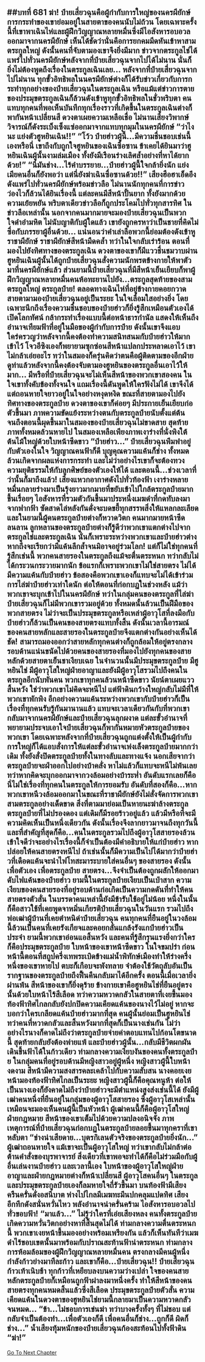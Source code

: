 ##บทที่ 681 ฆ่า!
ป๋ายเสี่ยวฉุนคือผู้กำกับการใหญ่ของนครผียักษ์ การกระทำของเขาย่อมอยู่ในสายตาของคนนับไม่ถ้วน โดยเฉพาะครั้งนี้ที่เขาพาเฉินไห่และผู้ฝึกวิญญาณหลายหมื่นซึ่งมีไอสังหารอบอวลออกมาจากนครผียักษ์ เห็นได้ชัดว่านั่นคือการยกคมมีดหันเข้าหาสามตระกูลใหญ่
ดังนั้นคนที่จับตามองเขาจึงยิ่งมีมาก ข่าวจากตระกูลไช่ได้แพร่ไปทั่วนครผียักษ์หลังจากที่ป๋ายเสี่ยวฉุนจากไปได้ไม่นาน นั่นก็ยิ่งไม่ต้องพูดถึงเรื่องในตระกูลเฉินเลย...
หลังจากที่ป๋ายเสี่ยวฉุนจากไปไม่นาน ทุกขั้วอิทธิพลในนครผียักษ์ต่างก็ได้รับข่าวเกี่ยวกับการกระทำทุกอย่างของป๋ายเสี่ยวฉุนในตระกูลเฉิน หรือแม้แต่ข่าวการตายของประมุขตระกูลเฉินก็ล้วนดังเข้าหูทุกขั้วอิทธิพลในชั่วพริบตา
คนแทบทุกคนที่พอเห็นบันทึกทุกเรื่องราวที่เกิดขึ้นในตระกูลเฉินต่างก็พากันหน้าเปลี่ยนสี ดวงตาเผยความเหลือเชื่อ ไม่นานเสียงวิพากษ์วิจารณ์ก็ดังระเบ็งเซ็งแซ่ออกมาจากแทบทุกมุมในนครผียักษ์
“ว่าไงนะ แย่งตัวฮูหยินเฉิน!!”
“โว้ว ป๋ายฮ่าวผู้นี้...มีความชื่นชอบเช่นนี้เองหรือนี่ เขาถึงกับถูกใจฮูหยินของเฉินซื่อซาน ข้าเคยได้ยินมาว่าฮูหยินเฉินผู้นั้นงามล่มเมือง ทั้งยังมีเรือนร่างเลิศล้ำอย่างที่หาได้ยากด้วย!”
“นี่มันช่าง...ไร้คำบรรยาย...ป๋ายฮ่าวผู้นี้ใจกล้ายิ่งนัก แย่งเมียคนอื่นก็ยังพอว่า แต่นี่ยังฆ่าเฉินซื่อซานด้วย!!”
เสียงฮือฮาเอ็ดอึงดังแพร่ไปทั่วนครผียักษ์พร้อมข่าวลือ ไม่นานนักทุกคนที่การข่าวว่องไวก็ล้วนได้ยินเรื่องนี้ แต่ละคนมีสีหน้าปั้นยาก ทั้งยังมากด้วยความเย้ยหยัน
พริบตาเดียวข่าวลือก็ถูกประโคมไปทั่วทุกสารทิศ ในข่าวลือเหล่านั้น นอกจากคนมากมายจะมองป๋ายเสี่ยวฉุนเป็นพวกใจดำอำมหิต ไม่นับญาติกับผู้ใดแล้ว เขายังถูกครหาว่าเป็นชายที่คิดไม่ซื่อกับภรรยาผู้อื่นด้วย...
แน่นอนว่าคำเล่าลือพวกนี้ย่อมต้องดังเข้าหูราชาผียักษ์ ราชาผียักษ์สีหน้ามืดคล้ำ ทว่าในใจกลับเร่าร้อน ตอนที่มองไปยังทิศทางของตระกูลเฉิน ดวงตาของเขาก็มีแววชื่นชมวาบผ่าน
ฮูหยินเฉินผู้นั้นได้ถูกป๋ายเสี่ยวฉุนสั่งความนักพรตข้างกายให้พาตัวมาที่นครผียักษ์แล้ว ส่วนยามนี้ป๋ายเสี่ยวฉุนที่มีสีหน้าเย็นเยียบก็พาผู้ฝึกวิญญาณหลายหมื่นคนห้อทะยานไปยัง...ตระกูลสุดท้ายของสามตระกูลใหญ่ ตระกูลป๋าย!
ตลอดทางเฉินไห่ที่อยู่ข้างกายคอยกวาดสายตามามองป๋ายเสี่ยวฉุนอยู่เป็นระยะ ในใจเลื่อมใสอย่างยิ่ง โดยเฉพาะนึกถึงเรื่องความชื่นชอบของป๋ายฮ่าวก็ยิ่งรู้สึกเหมือนตัวเองได้เปิดโลกทัศน์ กล้ากระทำเรื่องแบบนี้ต่อหน้าธารกำนัล แสดงให้เห็นถึงอำนาจเทียมฟ้าที่อยู่ในมือของผู้กำกับการป๋าย ดังนั้นเขาจึงแอบใคร่ครวญว่าหลังจากนี้คงต้องทำความสนิทสนมกับป๋ายฮ่าวให้มากเข้าไว้
โจวอีซิงเองก็พยายามซุกซ่อนสีหน้าแปลกประหลาดเอาไว้ เขาไม่กล้าเอ่ยอะไร ทว่าในสมองก็ครุ่นคิดว่าตนคือผู้ติดตามของอีกฝ่าย ดูท่าแล้วหลังจากนี้คงต้องจับตามองฮูหยินของตระกูลอื่นเอาไว้ให้มาก...
มีหรือที่ป๋ายเสี่ยวฉุนจะไม่เห็นสีหน้าของพวกเขาสองคน ในใจเขาทั้งคับข้องทั้งจนใจ แถมเรื่องนี้ดันพูดให้ใครฟังไม่ได้ เขาจึงได้แต่ถอนหายใจยาวอยู่ในใจอย่างหงุดหงิด ขณะที่สายตามองไปยังทิศทางของตระกูลป๋าย ดวงตาของเขาก็ค่อยๆ มีประกายเย็นเยียบก่อตัวขึ้นมา
ภาพความขัดแย้งระหว่างตนกับตระกูลป๋ายนับตั้งแต่ต้นจนถึงตอนนี้ผุดขึ้นมาในสมองของป๋ายเสี่ยวฉุนไม่ขาดสาย สุดท้ายภาพทั้งหมดล้วนหายไป ในสมองเหลือเพียงภาพเงาร่างที่นั่งพิงใต้ต้นไม้ใหญ่ด้วยใบหน้าซีดขาว
“ป๋ายฮ่าว...” ป๋ายเสี่ยวฉุนพึมพำอยู่กับตัวเองในใจ วิญญาณคนฟ้าก็ดี บุญคุณความแค้นก็ช่าง ทั้งหมดล้วนเกิดจากผลแห่งการกระทำ และไม่ว่าอย่างไรเขาก็จะต้องทวงความยุติธรรมให้กับลูกศิษย์ของตัวเองให้ได้
และตอนนี้...ช่วงเวลาที่ว่านั้นก็มาถึงแล้ว!
เสียงแหวกอากาศดังไปทั่วท้องฟ้า เงาร่างหลายหมื่นกลายร่างมาเป็นรุ้งยาวมากมายที่ขยับเข้าไปใกล้ตระกูลป๋ายมากขึ้นเรื่อยๆ ไอสังหารที่รวมตัวกันขึ้นมาประหนึ่งเมฆดำที่กดทับลงมาจากฟากฟ้า ซัดสาดไล่หลังกันดั่งจะบดขยี้ทุกสรรพสิ่งให้แหลกละเลียด
และในยามนี้ผู้คนตระกูลป๋ายต่างก็หวาดวิตก คนมากมายหน้าซีดลนลาน ลูกหลานของตระกูลป๋ายต่างก็รู้ดีว่าพวกเขาแตกต่างไปจากตระกูลไช่และตระกูลเฉิน นั่นก็เพราะระหว่างพวกเขาและป๋ายฮ่าวต่างหากถึงจะเรียกว่ามีแค้นลึกล้ำจนมิอาจอยู่ร่วมโลก!
แต่ก็ไม่ใช่ทุกคนที่รู้สึกเช่นนี้ พวกคนสายรองในตระกูลถึงแม้จะตื่นตระหนก ทว่ากลับไม่ได้กระวนกระวายมากนัก ข้อแรกก็เพราะพวกเขาไม่ใช่สายตรง ไม่ได้มีความแค้นกับป๋ายฮ่าว ข้อสองคือพวกเขาเองก็แทบจะไม่ได้เข้าร่วมการไล่ฆ่าป๋ายฮ่าวเท่าใดนัก
ต่อให้ตอนที่ก่อกบฏในช่วงหลัง แม้ว่าพวกเขาจะบุกเข้าไปในนครผียักษ์ ทว่าในกลุ่มคนของตระกูลที่ไล่ฆ่าป๋ายเสี่ยวฉุนก็ไม่มีพวกเขารวมอยู่ด้วย
ทั้งหมดนั้นล้วนเป็นฝีมือของพวกสายตรง ไม่ว่าจะเป็นประมุขตระกูลหรือเหล่าผู้อาวุโสที่ลงมือกับป๋ายฮ่าวก็ล้วนเป็นคนของสายตรงแทบทั้งสิ้น ดังนั้นเวลานี้อารมณ์ของคนสายหลักและสายรองในตระกูลป๋ายจึงแตกต่างกันอย่างเห็นได้ชัด!
สามารถมองออกว่าสายหลักทุกคนต่างก็ถูกล้อมให้อยู่ตรงกลาง รอบด้านแน่นขนัดไปด้วยคนของสายรองที่มองไปยังทุกคนของสายหลักด้วยสายตาเย็นชาเงียบเฉย
ในจำนวนนั้นมีประมุขตระกูลป๋าย มีฮูหยินไช่ มีผู้อาวุโสใหญ่ฝ่ายอาญาและยังมีผู้อาวุโสรวมไปถึงคนในตระกูลอีกนับพันคน พวกเขาทุกคนล้วนหน้าซีดขาว นัยน์ตาเผยแววสิ้นหวัง
ใช่ว่าพวกเขาไม่คิดจะหนีไป แต่ฟ้าดินกว้างใหญ่กลับไม่มีที่ให้พวกเขาพักพิง อีกอย่างความแค้นระหว่างพวกเขากับป๋ายฮ่าวก็เป็นเรื่องที่ทุกคนรับรู้กันมานานแล้ว แทบจะเวลาเดียวกันกับที่พวกเขากลับมาจากนครผียักษ์และป๋ายเสี่ยวฉุนลุกผงาด แต่ละขั้วอำนาจที่พยายามประจบเอาใจป๋ายเสี่ยวฉุนก็พากันหมายหัวตระกูลป๋ายของพวกเขา
โดยเฉพาะหลังจากที่ป๋ายเสี่ยวฉุนถูกแต่งตั้งให้เป็นผู้กำกับการใหญ่ก็ได้แอบสั่งการให้แต่ละขั้วอำนาจเพ่งเล็งตระกูลป๋ายมากกว่าเดิม ทั้งยังสั่งปิดตระกูลป๋ายทั้งในทางลับและทางแจ้ง นอกเสียจากว่าตระกูลป๋ายจะฝ่าออกไปอย่างบ้าคลั่ง หาไม่แล้วก็แทบจะหนีไม่พ้นเลย
ทว่าหากคิดจะบุกออกมาจากวงล้อมอย่างบ้าระห่ำ อันดับแรกเลยก็คือนี่ไม่ใช่เรื่องที่ทุกคนในตระกูลให้การยอมรับ อันดับที่สองก็คือ...หากพวกเขาหนีวงล้อมออกมาในขณะที่ราชาผียักษ์ยังไม่สั่งจัดการพวกเขาสามตระกูลอย่างเด็ดขาด สิ่งที่ตามมาย่อมเป็นหายนะฆ่าล้างตระกูล
ตระกูลป๋ายที่ไม่ปรองดอง แต่เดิมก็มีรอยร้าวอยู่แล้ว แล้วมีหรือที่จะมีความคิดเห็นเป็นหนึ่งเดียวกัน ดังนั้นเรื่องจึงลากยาวมาจนถึงทุกวันนี้ และที่สำคัญที่สุดก็คือ...คนในตระกูลรวมไปถึงผู้อาวุโสสายรองล้วนเข้าใจดีว่าจะอย่างไรเรื่องนี้ก็จำเป็นต้องมีคำอธิบายให้แก่ป๋ายฮ่าว หากปล่อยให้คนสายตรงหนีไป ถ้าเช่นนั้นก็มีความเป็นไปได้มากว่าป๋ายฮ่าวที่เดือดแค้นจะนำไฟโทสะมาระบายใส่คนอื่นๆ ของสายรอง
ดังนั้นเพื่อตัวเอง เพื่อตระกูลป๋าย สายตรง...จึงจำเป็นต้องถูกผลักให้ออกมาดับไฟแค้นของป๋ายฮ่าว
ยามนี้ในตระกูลป๋ายเงียบเป็นเป่าสาก ความเงียบของคนสายรองที่อยู่รอบด้านก่อเกิดเป็นความกดดันที่ทำให้คนสายตรงตัวสั่น ในบรรดาคนเหล่านี้ยังมีข้ารับใช้อยู่ไม่น้อย หนึ่งในนั้นก็คือสาวใช้ที่เคยพูดจาหมิ่นเกียรติป๋ายเสี่ยวฉุนในวันแรก รวมไปถึงพ่อเฒ่าผู้บ้านที่เคยตำหนิด่าป๋ายเสี่ยวฉุน คนทุกคนที่ยืนอยู่ในวงล้อมนี้ล้วนเป็นคนที่เคยรังเกียจและคอยกลั่นแกล้งรังแกป๋ายฮ่าวเป็นประจำ
ยามนี้พวกเขาอ่อนแอสิ้นหวัง และคนที่รู้สึกรุนแรงยิ่งกว่าใครก็คือประมุขตระกูลป๋าย ใบหน้าของเขาหน้าซีดขาว ในใจขมปร่า ก่อนหน้านี้ตอนที่สถูปครึ่งเทพระเบิดข้างแม่น้ำพิทักษ์เมืองทำให้ร่างครึ่งหนึ่งของเขาหายไป ตบะก็เกือบจะพังทลาย จำต้องใช้วัตถุลับอันเป็นรากฐานของตระกูลป๋ายถึงฟื้นคืนกลับมาได้อีกครั้ง ตอนนี้เมื่อเวลายิ่งผ่านพ้น สีหน้าของเขาก็ยิ่งดุร้าย ข้างกายเขาคือฮูหยินไช่ที่ยืนอยู่ตรงนั้นด้วยใบหน้าไร้สีเลือด ทว่าความหวาดกลัวในสายตาที่เงยขึ้นมองท้องฟ้าทิศไกลกลับยังปกปิดความเคียดแค้นของนางไว้ไม่อยู่
หากจะบอกว่าใครเกลียดแค้นป๋ายฮ่าวมากที่สุด คนผู้นั้นย่อมเป็นฮูหยินไช่ ทว่าคนที่หวาดกลัวและสิ้นหวังมากที่สุดก็เป็นนางเช่นกัน ไม่ว่าอย่างไรนางก็คาดไม่ถึงว่าตระกูลป๋ายจ่ายค่าตอบแทนไปก้อนโตขนาดนี้ สุดท้ายกลับยังต้องพ่ายแพ้ และป๋ายฮ่าวผู้นั้น...กลับมีชีวิตผกผัน เดินขึ้นฟ้าได้ในก้าวเดียว
ท่ามกลางความเงียบงันของคนทั้งตระกูลป๋าย ในกลุ่มคนที่อยู่รอบด้านมีหญิงสาวอยู่ผู้หนึ่ง หญิงสาวผู้นี้ใบหน้างดงาม สีหน้ามีความสงสารคละเคล้าไปกับความสับสน นางคอยเงยหน้ามองท้องฟ้าทิศไกลเป็นระยะ หญิงสาวผู้นี้ก็คือคุณหนูห้า ต่อให้เป็นนางเองก็ยังคาดไม่ถึงว่าป๋ายฮ่าวจะมีตำแหน่งสูงส่งเช่นนี้ได้
ยังมีผู้เฒ่าคนหนึ่งที่ยืนอยู่ในกลุ่มของผู้อาวุโสสายรอง ซึ่งผู้อาวุโสเหล่านั้นเหมือนจะมองเห็นคนผู้นี้เป็นหัวหน้า ผู้เฒ่าคนนี้ก็คือผู้อาวุโสใหญ่ฝ่ายกฎหมาย สีหน้าของเขาเต็มไปด้วยความปลงอนิจจัง ภาพเหตุการณ์ที่ป๋ายเสี่ยวฉุนก่อกบฏในตระกูลป๋ายลอยขึ้นมาทุกคราที่เขาหลับตา
“ช่างน่าเสียดาย...บุตรกิเลนตัวจริงของตระกูลป๋ายยิ่งนัก...” ผู้เฒ่าถอนหายใจ แม้เขาจะเป็นผู้อาวุโสใหญ่ ทว่าเขากลับไม่กล้าต่อต้านคำสั่งของบุรพาจารย์ สิ่งเดียวที่เขาพอจะทำได้ก็คือไม่ร่วมมือกับผู้อื่นเล่นงานป๋ายฮ่าว
และเวลานี้เอง ใบหน้าของผู้อาวุโสใหญ่ฝ่ายอาญาและฝ่ายกฎหมายต่างก็หน้าเปลี่ยนสี ผู้อาวุโสคนอื่นๆ ในตระกูลและประมุขตระกูลป๋ายเองก็ลมหายใจถี่รัวขึ้นมา บนท้องฟ้ามีเสียงครืนครั่นดั่งอสนีบาต ห่างไปไกลมีเมฆทะมึนปกคลุมแปดทิศ เสียงอึกทึกดังสนั่นหวั่นไหว พลังอำนาจน่าครั่นคร้าม ไอสังหารอบอวลไปทั่วขอบฟ้า!
“มาแล้ว...” ไม่รู้ว่าใครที่เอ่ยเสียงหลง คนทั้งตระกูลป๋ายเกิดความหวั่นวิตกอย่างหาที่สิ้นสุดไม่ได้ ท่ามกลางความตื่นตระหนกนี้ พวกเขาเงยหน้าขึ้นมองอย่างพร้อมเพรียงกัน แล้วก็เห็นทันทีว่าเมฆดำไร้ขอบเขตนั้นมาพร้อมกับปราณสะท้านฟ้าน่าตระหนก ท่ามกลางการห้อมล้อมของผู้ฝึกวิญญาณหลายหมื่นคน ตรงกลางมีคนผู้หนึ่งกำลังก้าวย่างมาทีละก้าว และเขาก็คือ...ป๋ายเสี่ยวฉุน!!
ป๋ายเสี่ยวฉุนก้าวเท้าเนิบช้า ทุกก้าวที่เหยียบลงบนความว่างเปล่า ใจของคนสายหลักตระกูลป๋ายก็เหมือนถูกฟ้าผ่าลงมาหนึ่งครั้ง ทำให้สีหน้าของคนสายตรงทุกคนหมดสิ้นแล้วซึ่งสีเลือด
ประมุขตระกูลป๋ายตัวสั่น ความเคียดแค้นในดวงตาของฮูหยินไช่ยามนี้กลายมาเป็นความหวาดกลัวจนหมด...
“ข้า...ไม่ชอบการเข่นฆ่า ทว่าบางครั้งทั้งๆ ที่ไม่ชอบ แต่กลับจำเป็นต้องทำ...เพื่อตัวเองก็ดี เพื่อคนอื่นก็ช่าง...ถูกก็ดี ผิดก็ช่าง...” น้ำเสียงทุ้มหนักของป๋ายเสี่ยวฉุนก้องสะท้อนไปทั้งฟ้าดิน
“ฆ่า!”
------


[Go To Next Chapter]( ./119.md)